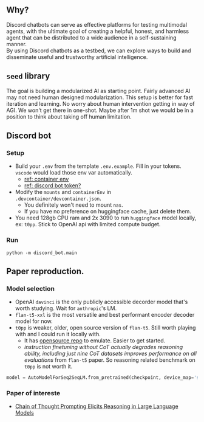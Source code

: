 ## Why?
Discord chatbots can serve as effective platforms for testing multimodal agents, with the ultimate goal of creating a helpful, honest, and harmless agent that can be distributed to a wide audience in a self-sustaining manner.  
By using Discord chatbots as a testbed, we can explore ways to build and disseminate useful and trustworthy artificial intelligence.

## `seed` library
The goal is building a modularized AI as starting point. Fairly advanced AI may not need human designed modularization. This setup is better for fast iteration and learning. No worry about human intervention getting in way of AGI. We won't get there in one-shot. Maybe after 1m shot we would be in a position to think about taking off human limitation.

## Discord bot
### Setup
- Build your `.env` from the template `.env.example`. Fill in your tokens. `vscode` would load those env var automatically.
  - [ref: container env](https://code.visualstudio.com/remote/advancedcontainers/environment-variables#_option-2-use-an-env-file)
  - [ref: discord bot token?](https://github.com/openai/gpt-discord-bot#setup)
- Modify the `mounts` and `containerEnv` in `.devcontainer/devcontainer.json`. 
  - You definitely won't need to mount `nas`. 
  - If you have no preference on huggingface cache, just delete them. 
- You need 128gb CPU ram and 2x 3090 to run `huggingface` model locally, ex: `t0pp`. Stick to OpenAI api with limited compute budget. 

### Run
```shell
python -m discord_bot.main
```

## Paper reproduction.
### Model selection
- OpenAI `davinci` is the only publicly accessible decorder model that's worth studying. Wait for `anthropic`'s LM. 
- `flan-t5-xxl` is the most versatile and best performant encoder decoder model for now. 
- `t0pp` is weaker, older, open source version of `flan-t5`. Still worth playing with and I could run it locally with. 
  - It has [opensource repo](https://github.com/bigscience-workshop/t-zero) to emulate. Easier to get started. 
  - _instruction finetuning without CoT actually degrades reasoning ability, including just nine CoT datasets improves performance on all evaluations_ from `flan-t5` paper. So reasoning related benchmark on `t0pp` is not worth it. 
```python
model = AutoModelForSeq2SeqLM.from_pretrained(checkpoint, device_map='sequential', torch_dtype=torch.bfloat16)
```

### Paper of intereste
- [Chain of Thought Prompting Elicits Reasoning in Large Language Models](/paper/weiChainThoughtPrompting2022/)
